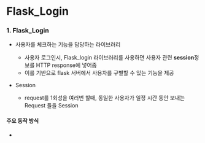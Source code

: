 # Flask_Login

### 1. Flask_Login

* 사용자를 체크하는 기능을 담당하는 라이브러리
  * 사용자 로그인시, Flask_login 라이브러리를 사용하면 사용자 관련 **session**정보를 HTTP response에 넣어줌
  * 이를 기반으로 flask 서버에서 사용자를 구별할 수 있는 기능을 제공

* Session
  * request를 1회성을 여러번 할때, 동일한 사용자가 일정 시간 동안 보내는 Request 들을 Session

#### 주요 동작 방식

* 